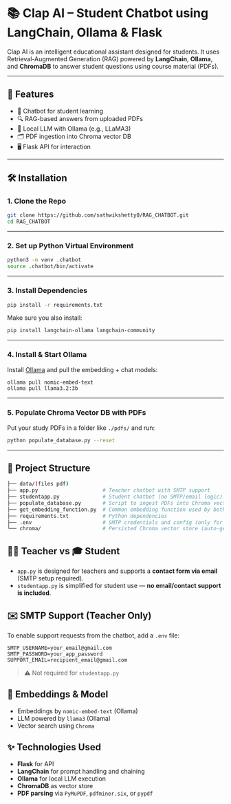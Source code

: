 # 📚 Clap AI – Student Chatbot using LangChain, Ollama & Flask

Clap AI is an intelligent educational assistant designed for students. It uses Retrieval-Augmented Generation (RAG) powered by **LangChain**, **Ollama**, and **ChromaDB** to answer student questions using course material (PDFs).

---

## 🚀 Features

* 💬 Chatbot for student learning
* 🔍 RAG-based answers from uploaded PDFs
* 🧠 Local LLM with Ollama (e.g., LLaMA3)
* 🗂️ PDF ingestion into Chroma vector DB
* 🖥️ Flask API for interaction

---

## 🛠️ Installation

### 1. Clone the Repo

```bash
git clone https://github.com/sathwikshetty0/RAG_CHATBOT.git
cd RAG_CHATBOT
```

---

### 2. Set up Python Virtual Environment

```bash
python3 -m venv .chatbot
source .chatbot/bin/activate
```

---

### 3. Install Dependencies

```bash
pip install -r requirements.txt
```

Make sure you also install:

```bash
pip install langchain-ollama langchain-community
```

---

### 4. Install & Start Ollama

Install [Ollama](https://ollama.com/download) and pull the embedding + chat models:

```bash
ollama pull nomic-embed-text
ollama pull llama3.2:3b
```

---

### 5. Populate Chroma Vector DB with PDFs

Put your study PDFs in a folder like `./pdfs/` and run:

```bash
python populate_database.py --reset
```

---

## 📁 Project Structure

```bash
├── data/(files pdf)
├── app.py                     # Teacher chatbot with SMTP support
├── studentapp.py              # Student chatbot (no SMTP/email logic)
├── populate_database.py       # Script to ingest PDFs into Chroma vector database
├── get_embedding_function.py  # Common embedding function used by both versions
├── requirements.txt           # Python dependencies
├── .env                       # SMTP credentials and config (only for teacher version)
└── chroma/                    # Persisted Chroma vector store (auto-generated)
```

## 👩‍🏫 Teacher vs 🎓 Student

* `app.py` is designed for teachers and supports a **contact form via email** (SMTP setup required).
* `studentapp.py` is simplified for student use — **no email/contact support is included**.

## ✉️ SMTP Support (Teacher Only)

To enable support requests from the chatbot, add a `.env` file:

```env
SMTP_USERNAME=your_email@gmail.com
SMTP_PASSWORD=your_app_password
SUPPORT_EMAIL=recipient_email@gmail.com
```

> ⚠️ Not required for `studentapp.py`

## 🧠 Embeddings & Model

* Embeddings by `nomic-embed-text` (Ollama)
* LLM powered by `llama3` (Ollama)
* Vector search using `Chroma`

## ✨ Technologies Used

* **Flask** for API
* **LangChain** for prompt handling and chaining
* **Ollama** for local LLM execution
* **ChromaDB** as vector store
* **PDF parsing** via `PyMuPDF`, `pdfminer.six`, or `pypdf`

